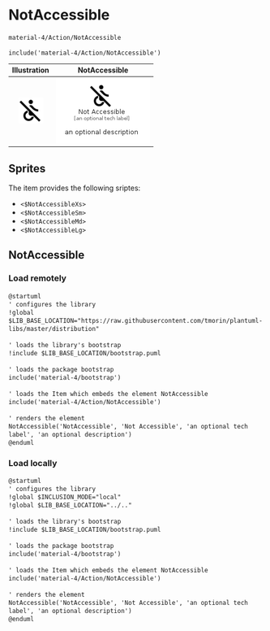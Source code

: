 # NotAccessible


```text
material-4/Action/NotAccessible
```

```text
include('material-4/Action/NotAccessible')
```



| Illustration | NotAccessible |
| :---: | :---: |
| ![illustration for Illustration](../../material-4/Action/NotAccessible.png) | ![illustration for NotAccessible](../../material-4/Action/NotAccessible.Local.png) |



## Sprites
The item provides the following sriptes:

- `<$NotAccessibleXs>`
- `<$NotAccessibleSm>`
- `<$NotAccessibleMd>`
- `<$NotAccessibleLg>`





## NotAccessible

### Load remotely
```plantuml
@startuml
' configures the library
!global $LIB_BASE_LOCATION="https://raw.githubusercontent.com/tmorin/plantuml-libs/master/distribution"

' loads the library's bootstrap
!include $LIB_BASE_LOCATION/bootstrap.puml

' loads the package bootstrap
include('material-4/bootstrap')

' loads the Item which embeds the element NotAccessible
include('material-4/Action/NotAccessible')

' renders the element
NotAccessible('NotAccessible', 'Not Accessible', 'an optional tech label', 'an optional description')
@enduml
```

### Load locally
```plantuml
@startuml
' configures the library
!global $INCLUSION_MODE="local"
!global $LIB_BASE_LOCATION="../.."

' loads the library's bootstrap
!include $LIB_BASE_LOCATION/bootstrap.puml

' loads the package bootstrap
include('material-4/bootstrap')

' loads the Item which embeds the element NotAccessible
include('material-4/Action/NotAccessible')

' renders the element
NotAccessible('NotAccessible', 'Not Accessible', 'an optional tech label', 'an optional description')
@enduml
```

